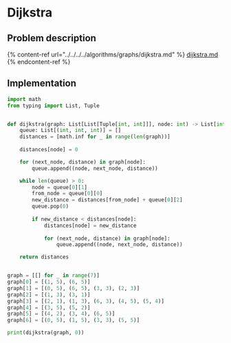 # Dijkstra

## Problem description

{% content-ref url="../../../../algorithms/graphs/dijkstra.md" %}
[dijkstra.md](../../../../algorithms/graphs/dijkstra.md)
{% endcontent-ref %}

## Implementation

```python
import math
from typing import List, Tuple


def dijkstra(graph: List[List[Tuple[int, int]]], node: int) -> List[int]:
    queue: List[(int, int, int)] = []
    distances = [math.inf for _ in range(len(graph))]
        
    distances[node] = 0

    for (next_node, distance) in graph[node]:
        queue.append((node, next_node, distance))

    while len(queue) > 0:
        node = queue[0][1]
        from_node = queue[0][0]
        new_distance = distances[from_node] + queue[0][2]
        queue.pop(0)
        
        if new_distance < distances[node]:
            distances[node] = new_distance
            
            for (next_node, distance) in graph[node]:
                queue.append((node, next_node, distance))

    return distances


graph = [[] for _ in range(7)]
graph[0] = [(1, 5), (6, 5)]
graph[1] = [(0, 5), (6, 5), (3, 3), (2, 3)]
graph[2] = [(1, 3), (3, 1)]
graph[3] = [(2, 1), (1, 3), (6, 3), (4, 5), (5, 4)]
graph[4] = [(3, 5), (5, 2)]
graph[5] = [(4, 2), (3, 4), (6, 5)]
graph[6] = [(0, 5), (1, 5), (3, 3), (5, 5)]

print(dijkstra(graph, 0))
```
